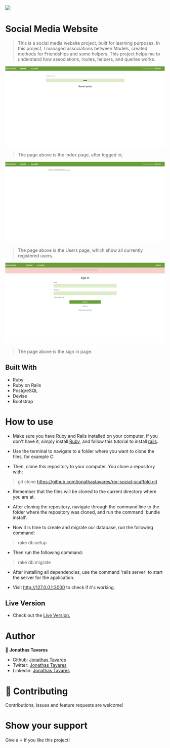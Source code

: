 ![](https://img.shields.io/badge/Microverse-blueviolet)

# Social Media Website

> This is a social media website project, built for learning purposes.
> In this project, I managed associations between Models, created methods for Friendships and some helpers.
> This project helps me to understand how associations, routes, helpers, and queries works.

![screenshot](/screenshot.jpg)

> The page above is the index page, after logged in;

![screenshot](/screenshot2.jpg)

> The page above is the Users page, which show all currently registered users.

![screenshot](/screenshot3.jpg)

> The page above is the sign in page.

## Built With

- Ruby
- Ruby on Rails
- PostgreSQL
- Devise
- Bootstrap

# How to use

- Make sure you have Ruby and Rails installed on your computer. If you don't have it, simply install [Ruby](https://www.ruby-lang.org/pt/documentation/installation/), and follow this tutorial to install [rails](https://gorails.com/setup/ubuntu/20.10).

- Use the terminal to navigate to a folder where you want to clone the files, for example C:

- Then, clone this repository to your computer. You clone a repository with:

> git clone https://github.com/jonathastavares/ror-social-scaffold.git

- Remember that the files will be cloned to the current directory where you are at.

- After cloning the repository, navigate through the command line to the folder where the repository was cloned, and run the command 'bundle install'.

- Now it is time to create and migrate our database, run the following command:

> rake db:setup

- Then run the following command:

> rake db:migrate

- After installing all dependencies, use the command 'rails server' to start the server for the application.

- Visit http://127.0.0.1:3000 to check if it's working.

## Live Version

- Check out the [Live Version.](https://murmuring-savannah-42142.herokuapp.com/)

# Author

👤 **Jonathas Tavares**

- Github: [Jonathas Tavares](https://github.com/jonathastavares)
- Twitter: [Jonathas Tavares](https://twitter.com/jhstavares)
- Linkedin: [Jonathas Tavares](https://www.linkedin.com/in/jonathas-tavares-24b8bba3/)

# 🤝 Contributing

Contributions, issues and feature requests are welcome!

# Show your support

Give a ⭐️ if you like this project!
